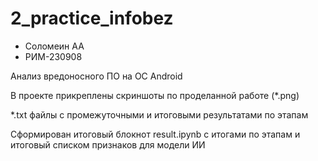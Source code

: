 # 2_practice_infobez

* Соломеин АА
* РИМ-230908

Анализ вредоносного ПО на ОС Android

В проекте прикреплены скриншоты по проделанной работе (*.png)

*.txt файлы с промежуточными и итоговыми результатами по этапам

Сформирован итоговый блокнот result.ipynb с итогами по этапам и итоговый списком признаков для модели ИИ
